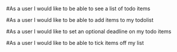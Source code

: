 #As a user I would like to be able to see a list of todo items

#As a user I would like to be able to add items to my todolist

#As a user I would like to set an optional deadline on my todo items

#As a user I would like to be able to tick items off my list
